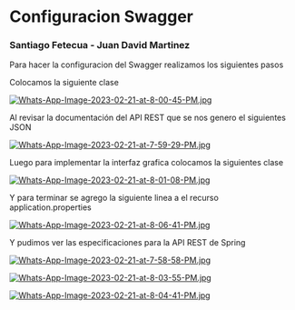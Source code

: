 # Configuracion Swagger

### Santiago Fetecua - Juan David Martinez

Para hacer la configuracion del Swagger realizamos los siguientes pasos

Colocamos la siguiente clase

[![Whats-App-Image-2023-02-21-at-8-00-45-PM.jpg](https://i.postimg.cc/ZRmjTtnF/Whats-App-Image-2023-02-21-at-8-00-45-PM.jpg)](https://postimg.cc/v1P5zKWc)

Al revisar la documentación del API REST que se nos genero el siguientes JSON

[![Whats-App-Image-2023-02-21-at-7-59-29-PM.jpg](https://i.postimg.cc/ZR0Fcrf2/Whats-App-Image-2023-02-21-at-7-59-29-PM.jpg)](https://postimg.cc/zbZgDRYF)

Luego para implementar la interfaz grafica colocamos la siguientes clase

[![Whats-App-Image-2023-02-21-at-8-01-08-PM.jpg](https://i.postimg.cc/j27jv96m/Whats-App-Image-2023-02-21-at-8-01-08-PM.jpg)](https://postimg.cc/N2QYjdzk)

Y para terminar se agrego la siguiente linea a el recurso application.properties

[![Whats-App-Image-2023-02-21-at-8-06-41-PM.jpg](https://i.postimg.cc/dV4yxhTY/Whats-App-Image-2023-02-21-at-8-06-41-PM.jpg)](https://postimg.cc/rDRsdFJn)

 Y pudimos ver las especificaciones para la API REST de Spring

 [![Whats-App-Image-2023-02-21-at-7-58-58-PM.jpg](https://i.postimg.cc/zDbFHFHR/Whats-App-Image-2023-02-21-at-7-58-58-PM.jpg)](https://postimg.cc/qgr39nLk)
 
 
 [![Whats-App-Image-2023-02-21-at-8-03-55-PM.jpg](https://i.postimg.cc/HndStJyy/Whats-App-Image-2023-02-21-at-8-03-55-PM.jpg)](https://postimg.cc/WFY6N1SN)
 
 
 [![Whats-App-Image-2023-02-21-at-8-04-41-PM.jpg](https://i.postimg.cc/GmHXznHq/Whats-App-Image-2023-02-21-at-8-04-41-PM.jpg)](https://postimg.cc/68xV5SVv)
